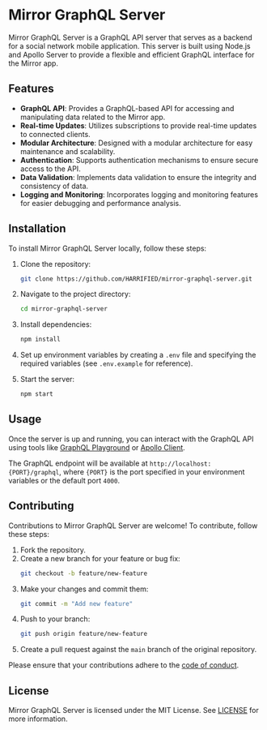 # Mirror GraphQL Server

Mirror GraphQL Server is a GraphQL API server that serves as a backend for a social network mobile application. This server is built using Node.js and Apollo Server to provide a flexible and efficient GraphQL interface for the Mirror app.

## Features

- **GraphQL API**: Provides a GraphQL-based API for accessing and manipulating data related to the Mirror app.
- **Real-time Updates**: Utilizes subscriptions to provide real-time updates to connected clients.
- **Modular Architecture**: Designed with a modular architecture for easy maintenance and scalability.
- **Authentication**: Supports authentication mechanisms to ensure secure access to the API.
- **Data Validation**: Implements data validation to ensure the integrity and consistency of data.
- **Logging and Monitoring**: Incorporates logging and monitoring features for easier debugging and performance analysis.

## Installation

To install Mirror GraphQL Server locally, follow these steps:

1. Clone the repository:

    ```bash
    git clone https://github.com/HARRIFIED/mirror-graphql-server.git
    ```

2. Navigate to the project directory:

    ```bash
    cd mirror-graphql-server
    ```

3. Install dependencies:

    ```bash
    npm install
    ```

4. Set up environment variables by creating a `.env` file and specifying the required variables (see `.env.example` for reference).

5. Start the server:

    ```bash
    npm start
    ```

## Usage

Once the server is up and running, you can interact with the GraphQL API using tools like [GraphQL Playground](https://github.com/graphql/graphql-playground) or [Apollo Client](https://www.apollographql.com/docs/react/).

The GraphQL endpoint will be available at `http://localhost:{PORT}/graphql`, where `{PORT}` is the port specified in your environment variables or the default port `4000`.

## Contributing

Contributions to Mirror GraphQL Server are welcome! To contribute, follow these steps:

1. Fork the repository.
2. Create a new branch for your feature or bug fix:
    ```bash
    git checkout -b feature/new-feature
    ```
3. Make your changes and commit them:
    ```bash
    git commit -m "Add new feature"
    ```
4. Push to your branch:
    ```bash
    git push origin feature/new-feature
    ```
5. Create a pull request against the `main` branch of the original repository.

Please ensure that your contributions adhere to the [code of conduct](CODE_OF_CONDUCT.md).

## License

Mirror GraphQL Server is licensed under the MIT License. See [LICENSE](LICENSE) for more information.
